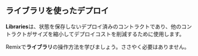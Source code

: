 ## ライブラリを使ったデプロイ

**Libraries**は、状態を保存しないデプロイ済みのコントラクトであり、他のコントラクトがサイズを縮小してデプロイコストを削減するために使用します。

Remixで**ライブラリ**の操作方法を学びましょう。ささやく必要はありません。